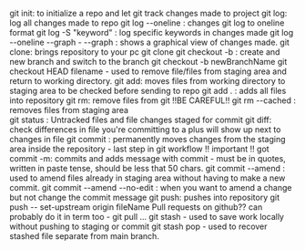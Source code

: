 git init: to initialize a repo and let git track changes made to project
git log: log all changes made to repo
git log --oneline : changes git log to oneline format
git log -S "keyword" : log specific keywords in changes made
git log --oneline --graph - --graph : shows a graphical view of changes made.
git clone: brings repository to your pc
git clone
git checkout -b : create and new branch and switch to the branch
git checkout -b newBranchName
git checkout HEAD filename - used to remove file/files from staging area and return to working directory.
git add: moves files from working directory to staging area to be checked before sending to repo
git add . : adds all files into repository
git rm: remove files from git !!BE CAREFUL!!
git rm --cached <file> : removes files from staging area  
git status : Untracked files and file changes staged for commit
git diff: check differences in file you're committing to
a plus will show up next to changes in file
git commit : permanently moves changes from the staging area inside the repository - last step in git workflow
!! important !! got commit -m: commits and adds message with commit - must be in quotes, written in paste tense, should be less that 50 chars.
git commit --amend : used to amend files already in staging area without having to make a new commit.
git commit --amend --no-edit : when you want to amend a change but not change the commit message
git push: pushes into repository
git push -- set-upstream origin fileName
Pull requests on github??
can probably do it in term too - git pull ...
git stash - used to save work locally without pushing to staging or commit
git stash pop - used to recover stashed file separate from main branch.
